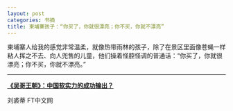 ```yaml
---
layout: post
categories: 书摘
title: 柬埔寨孩子：“你买了，你就很漂亮；你不买，你就不漂亮”
---
```


柬埔寨人给我的感觉非常温柔，就像热带雨林的孩子，除了在景区里面像苍蝇一样粘人挥之不去、向人兜售的儿童，他们操着怪腔怪调的普通话：“你买了，你就很漂亮；你不买，你就不漂亮。”

---

**[《吴哥王朝》：中国软实力的成功输出？](http://www.ftchinese.com/story/001074982?full=y)**

刘裘蒂 FT中文网